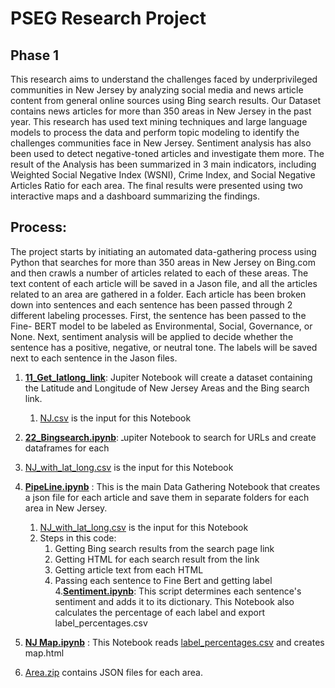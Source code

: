 # PSEG Research Project

## Phase 1
This research aims to understand the challenges faced by underprivileged communities in New
Jersey by analyzing social media and news article content from general online sources using
Bing search results. Our Dataset contains news articles for more than 350 areas in New Jersey in
the past year. This research has used text mining techniques and large language models to
process the data and perform topic modeling to identify the challenges communities face in New
Jersey. Sentiment analysis has also been used to detect negative-toned articles and investigate
them more. The result of the Analysis has been summarized in 3 main indicators, including
Weighted Social Negative Index (WSNI), Crime Index, and Social Negative Articles Ratio for
each area. The final results were presented using two interactive maps and a dashboard
summarizing the findings.

## Process: 
The project starts by initiating an automated data-gathering process using Python that
searches for more than 350 areas in New Jersey on Bing.com and then crawls a number
of articles related to each of these areas. The text content of each article will be saved in a
Jason file, and all the articles related to an area are gathered in a folder. Each article has been broken down into sentences and each sentence has been passed through 2 different labeling processes. First, the sentence has been passed to the Fine-
BERT model to be labeled as Environmental, Social, Governance, or None. Next, sentiment analysis will be applied to decide whether the sentence has a positive, negative, or neutral tone. The labels will be saved next to each sentence in the Jason files.

1. [**11_Get_latlong_link**](11_Get_latlong_link.ipynb): Jupiter Notebook will create a dataset containing the Latitude and Longitude of New Jersey Areas and the Bing search link.
   1. [NJ.csv](NJ.csv) is the input for this Notebook

2.  [**22_Bingsearch.ipynb**](22_Bingsearch.ipynb): ـupiter Notebook to search for URLs and create dataframes for each
   1. [NJ_with_lat_long.csv](NJ_with_lat_long.csv) is the input for this Notebook

3. [**PipeLine.ipynb**](PipeLine.ipynb) : This is the main Data Gathering Notebook that creates a json file for each article and save them in separate folders for each area in New Jersey.
   1. [NJ_with_lat_long.csv](NJ_with_lat_long.csv) is the input for this Notebook
   2. Steps in this code:
      1. Getting Bing search results from the search page link
      2. Getting HTML for each search result from the link
      3. Getting article text from each HTML
      4. Passing each sentence to Fine Bert and getting label
4.[**Sentiment.ipynb**](Sentiment.ipynb): This script determines each sentence's sentiment and adds it to its dictionary. This Notebook also calculates the percentage of each label and export label_percentages.csv
5. [**NJ Map.ipynb**](NJ_Map.ipynb) : This Notebook reads [label_percentages.csv](label_percentages.csv) and creates map.html

6. [Area.zip](Areas.zip) contains JSON files for each area.
  


